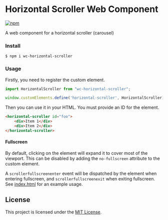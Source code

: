 # Horizontal Scroller Web Component

[![npm](https://img.shields.io/npm/v/wc-horizontal-scroller.svg?style=flat-square)](https://www.npmjs.com/package/wc-horizontal-scroller)

A web component for a horizontal scroller (carousel)

### Install

```shell
$ npm i wc-horizontal-scroller
```
### Usage

Firstly, you need to register the custom element.

```js
import HorizontalScroller from "wc-horizontal-scroller";

window.customElements.define('horizontal-scroller', HorizontalScroller);
```

Then you can use it in your HTML. You must provide an ID for the element.

```html
<horizontal-scroller id="foo">
    <div>Item 1</div>
    <div>Item 2</div>
</horizontal-scroller>
```

#### Fullscreen

By default, clicking on the element will expand it to cover most of the viewport. This can be disabled by adding the `no-fullscreen` attribute to the custom element.

A `scrollerfullscreenenter` event will be dispatched by the element when entering fullscreen, and `scrollerfullscreenexit` when exiting fullscreen. See [index.html](https://github.com/lukewarlow/wc-horizontal-scroller/blob/master/index.html) for an example usage.

## License

This project is licensed under the [MIT License](https://github.com/lukewarlow/wc-horizontal-scroller/blob/master/LICENSE).
